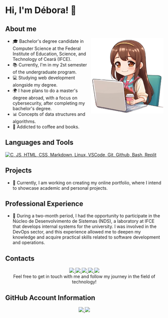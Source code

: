 # Hi, I'm Débora! 👋
## About me

<div> 
<!--Icone Déb-chibi-->
  <img align="right" alt="Débora - Stylle Chibi" height="240" src="icone-deb.png" style="">
</div>
  <link rel="stylesheet" href=>

- 🎓 Bachelor's degree candidate in Computer Science at the Federal Institute of Education, Science, and Technology of Ceará (IFCE).
- 📚 Currently, I'm in my 2st semester of the undergraduate program.
- 💻 Studying web development alongside my degree.
- 🌍 I have plans to do a master's degree abroad, with a focus on cybersecurity, after completing my bachelor's degree.
- 📊 Concepts of data structures and algorithms.
- 📖 Addicted to coffee and books.

## Languages and Tools
<a href="https://skillicons.dev">
  <img src="https://skillicons.dev/icons?i=c,js,html,css,md,linux,vscode,git,github,bash,replit" alt="C, JS, HTML, CSS, Markdown, Linux, VSCode, Git, Github, Bash, Replit">
</a>

## Projects
- 🚧 Currently, I am working on creating my online portfolio, where I intend to showcase academic and personal projects.

## Professional Experience
- 🚀 During a two-month period, I had the opportunity to participate in the Núcleo de Desenvolvimento de Sistemas (NDS), a laboratory at IFCE that develops internal systems for the university. I was involved in the DevOps sector, and this experience allowed me to deepen my knowledge and acquire practical skills related to software development and operations.

## Contacts
<div align="center">
<!--Instagram-->
<a href="https://www.instagram.com/deboradls" target="_blank">
  <img src="https://img.shields.io/badge/-Instagram-%23E4405F?style=for-the-badge&logo=instagram&logoColor=white" target="_blank">
</a>
<!--Telegram-->
<a href="https://t.me/deboradls" target="_blank">
  <img src="https://img.shields.io/badge/-Telegram-%232CA5E0?style=for-the-badge&logo=telegram&logoColor=white" target="_blank">
</a>
<!-- Gmail -->
<a href="mailto:debora.lima07@aluno.ifce.edu.br" target="_blank">
  <img src="https://img.shields.io/badge/-Gmail-%23FF0000?style=for-the-badge&logo=gmail&logoColor=white">
</a>
<!--Outlook-->
<a href="mailto:deboradls@outlook.com.br" target="_blank">
  <img src="https://img.shields.io/badge/-Outlook-%230078D4?style=for-the-badge&logo=microsoft-outlook&logoColor=white" target="_blank">
</a>
<!--LinkedIn-->
<a href="https://www.linkedin.com/in/deboradls" target="_blank">
  <img src="https://img.shields.io/badge/-LinkedIn-%230077B5?style=for-the-badge&logo=linkedin&logoColor=white">
</a> 
<br>
Feel free to get in touch with me and follow my journey in the field of technology!
</div>

## GitHub Account Information
<div align="center">
<!--Github Stats-->
  <a href="https://github.com/anuraghazra/github-readme-stats">
    <img height="" src="https://github-readme-stats.vercel.app/api?username=deboradls&theme=dracula&hide=issues&show_icons=true&rank_icon=github&show="/>
  </a>
  <!--Languages-->
  <a href="https://github.com/anuraghazra/convoychat">
    <img height="" src="https://github-readme-stats.vercel.app/api/top-langs/?username=deboradls&layout=compact&theme=dracula"/>
  </a>
</div>